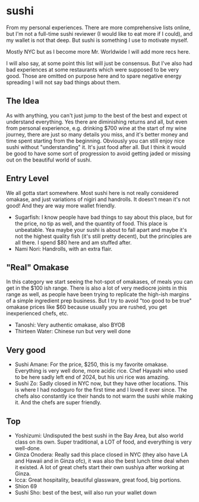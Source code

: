 # sushi

From my personal experiences. There are more comprehensive lists online, but I'm not a full-time sushi reviewer (I would like to eat more if I could), and my wallet is not that deep. But sushi is something I use to motivate myself.

Mostly NYC but as I become more Mr. Worldwide I will add more recs here. 

I will also say, at some point this list will just be consensus. But I've also had bad experiences at some restaurants which were supposed to be very good. Those are omitted on purpose here and to spare negative energy spreading I will not say bad things about them.

## The Idea

As with anything, you can't just jump to the best of the best and expect ot understand everything. Yes there are diminishing returns and all, but even from personal experience, e.g. drinking $700 wine at the start of my wine journey, there are just so many details you miss, and it's better money and time spent starting from the beginning. Obviously you can still enjoy nice sushi without "understanding" it. It's just food after all. But I think it would be good to have some sort of progression to avoid getting jaded or missing out on the beautiful world of sushi.

## Entry Level

We all gotta start somewhere. Most sushi here is not really considered omakase, and just variations of nigiri and handrolls. It doesn't mean it's not good! And they are way more wallet friendly.

* Sugarfish: I know people have bad things to say about this place, but for the price, no tip as well, and the quantity of food. This place is unbeatable. Yea maybe your sushi is about to fall apart and maybe it's not the highest quality fish (it's still pretty decent), but the principles are all there. I spend $80 here and am stuffed after.
* Nami Nori: Handrolls, with an extra flair.

## "Real" Omakase

In this category we start seeing the hot-spot of omakases, of meals you can get in the $100 ish range. There is also a lot of very mediocre joints in this range as well, as people have been trying to replicate the high-ish margins of a simple ingredient prep business. But I try to avoid "too good to be true" omakase prices like $60 because usually you are rushed, you get inexperienced chefs, etc.

* Tanoshi: Very authentic omakase, also BYOB
* Thirteen Water: Chinese run but very well done

## Very good

* Sushi Amane: For the price, $250, this is my favorite omakase. Everything is very well done, more acidic rice. Chef Hayashi who used to be here sadly left end of 2024, but his uni rice was amazing.
* Sushi Zo: Sadly closed in NYC now, but they have other locations. This is where I had nodoguro for the first time and I loved it ever since. The chefs also constantly ice their hands to not warm the sushi while making it. And the chefs are super friendly.

## Top

* Yoshizumi: Undisputed the best sushi in the Bay Area, but also world class on its own. Super traditional, a LOT of food, and everything is very well-done.
* Ginza Onodera: Really sad this place closed in NYC (they also have LA and Hawaii and in Ginza ofc), it was also the best lunch time deal when it existed. A lot of great chefs start their own sushiya after working at Ginza.
* Icca: Great hospitality, beautiful glassware, great food, big portions.
* Shion 69
* Sushi Sho: best of the best, will also run your wallet down
